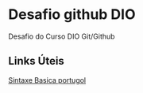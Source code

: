 # Desafio github DIO

Desafio do Curso DIO Git/Github

## Links Úteis

[Sintaxe Basica portugol](https://dgadelha.github.io/Portugol-Webstudio/)


